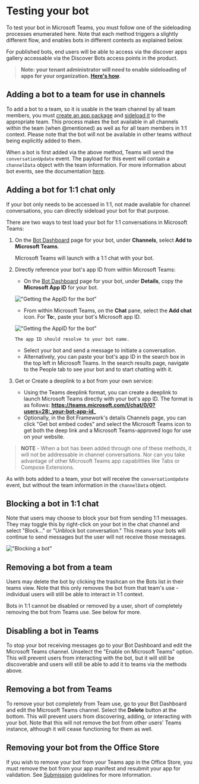 ﻿# Testing your bot

To test your bot in Microsoft Teams, you must follow one of the sideloading processes enumerated here.  Note that each method triggers a slightly different flow, and enables bots in different contexts as explained below.

For published bots, end users will be able to access via the discover apps gallery accessable via the Discover Bots access points in the product.

> **Note: your tenant administrator will need to enable sideloading of apps for your organization. [Here's how](setup.md).**

## Adding a bot to a team for use in channels

To add a bot to a team, so it is usable in the team channel by all team members, you must [create an app package](createpackage.md) and [sideload it](sideload.md) to the appropriate team.  This process makes the bot available in all channels within the team (when @mentioned) as well as for all team members in 1:1 context.  Please note that the bot will not be available in other teams without being explicitly added to them.

When a bot is first added via the above method, Teams will send the `conversationUpdate` event.  The payload for this event will contain a `channelData` object with the team information.  For more information about bot events, see the documentation [here](botevents.md).

## Adding a bot for 1:1 chat only

If your bot only needs to be accessed in 1:1, not made available for channel conversations, you can directly sideload your bot for that purpose.  

There are two ways to test load your bot for 1:1 conversations in Microsoft Teams:

1.	On the [Bot Dashboard](https://dev.botframework.com/bots) page for your bot, under **Channels**, select **Add to Microsoft Teams**.

	Microsoft Teams will launch with a 1:1 chat with your bot.

2. 	Directly reference your bot's app ID from within Microsoft Teams:
	* On the [Bot Dashboard](https://dev.botframework.com/bots) page for your bot, under **Details**, copy the **Microsoft App ID** for your bot.
	
	!["Getting the AppID for the bot"](images/Bots_AppID_BotFramework.png)
	
	* From within Microsoft Teams, on the **Chat** pane, select the **Add chat** icon. For **To:**, paste your bot's Microsoft app ID.
	
	!["Getting the AppID for the bot"](images/Bots_Sideloading.png)
		
		The app ID should resolve to your bot name.
	* Select your bot and send a message to initiate a conversation.
	* Alternatively, you can paste your bot's app ID in the search box in the top left in Microsoft Teams. In the search results page, navigate to the People tab to see your bot and to start chatting with it. 

3.  Get or Create a deeplink to a bot from your own service:
	* Using the Teams deeplink format, you can create a deeplink to launch Microsoft Teams directly with your bot's app ID.  The format is as follows:
	**https://teams.microsoft.com/l/chat/0/0?users=28:_your-bot-app-id_**
	* Optionally, in the Bot Framework's details Channels page, you can click "Get bot embed codes" and select the Microsoft Teams icon to get both the deep link and a Microsoft Teams-approved logo for use on your website.


>**NOTE** - When a bot has been added through one of these methods, it will not be addressable in channel conversations.  Nor can you take advantage of other Microsoft Teams app capabilities like Tabs or Compose Extensions.

As with bots added to a team, your bot will receive the `conversationUpdate` event, but without the team information in the `channelData` object.

## Blocking a bot in 1:1 chat

Note that users may choose to block your bot from sending 1:1 messages.  They may toggle this by right-click on your bot in the chat channel and select "Block..." or "Unblock bot conversation." This means your bots will continue to send messages but the user will not receive those messages.

!["Blocking a bot"](images/Bot/botdisable.PNG)


## Removing a bot from a team

Users may delete the bot by clicking the trashcan on the Bots list in their teams view.  Note that this only removes the bot from that team's use - individual users will still be able to interact in 1:1 context.

Bots in 1:1 cannot be disabled or removed by a user, short of completely removing the bot from Teams use.  See below for more.

## Disabling a bot in Teams

To stop your bot receiving messages go to your Bot Dashboard and edit the Microsoft Teams channel.  Unselect the "Enable on Microsoft Teams" option.  This will prevent users from interacting with the bot, but it will still be discoverable and users will still be able to add it to teams via the methods above. 

## Removing a bot from Teams

To remove your bot completely from Team use, go to your Bot Dashboard and edit the Microsoft Teams channel. Select the **Delete** button at the bottom.  This will prevent users from discovering, adding, or interacting with your bot.  Note that this will not remove the bot from other users' Teams instance, although it will cease functioning for them as well.

## Removing your bot from the Office Store

If you wish to remove your bot from your Teams app in the Office Store, you must remove the bot from your app manifest and resubmit your app for validation.  See [Submission](submission.md) guidelines for more information.


 
